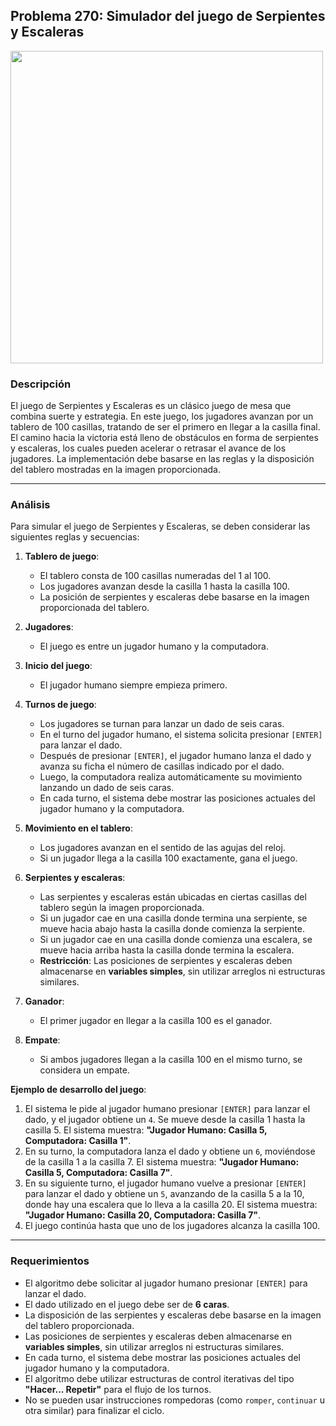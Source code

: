 ## **Problema 270: Simulador del juego de Serpientes y Escaleras**

[<img src="https://www.thermmark.co.uk/wp-content/uploads/2017/01/TMG003-100LF-Snakes-Ladders-1-100-Large-Full-Solid.png" width="500px">](https://www.thermmark.co.uk/wp-content/uploads/2017/01/TMG003-100LF-Snakes-Ladders-1-100-Large-Full-Solid.png)

### **Descripción**  
El juego de Serpientes y Escaleras es un clásico juego de mesa que combina suerte y estrategia. En este juego, los jugadores avanzan por un tablero de 100 casillas, tratando de ser el primero en llegar a la casilla final. El camino hacia la victoria está lleno de obstáculos en forma de serpientes y escaleras, los cuales pueden acelerar o retrasar el avance de los jugadores. La implementación debe basarse en las reglas y la disposición del tablero mostradas en la imagen proporcionada.

---

### **Análisis**  
Para simular el juego de Serpientes y Escaleras, se deben considerar las siguientes reglas y secuencias:

1. **Tablero de juego**:
   - El tablero consta de 100 casillas numeradas del 1 al 100.
   - Los jugadores avanzan desde la casilla 1 hasta la casilla 100.
   - La posición de serpientes y escaleras debe basarse en la imagen proporcionada del tablero.

2. **Jugadores**:
   - El juego es entre un jugador humano y la computadora.

3. **Inicio del juego**:
   - El jugador humano siempre empieza primero.

4. **Turnos de juego**:
   - Los jugadores se turnan para lanzar un dado de seis caras.
   - En el turno del jugador humano, el sistema solicita presionar `[ENTER]` para lanzar el dado.
   - Después de presionar `[ENTER]`, el jugador humano lanza el dado y avanza su ficha el número de casillas indicado por el dado.
   - Luego, la computadora realiza automáticamente su movimiento lanzando un dado de seis caras.
   - En cada turno, el sistema debe mostrar las posiciones actuales del jugador humano y la computadora.

5. **Movimiento en el tablero**:
   - Los jugadores avanzan en el sentido de las agujas del reloj.
   - Si un jugador llega a la casilla 100 exactamente, gana el juego.

6. **Serpientes y escaleras**:
   - Las serpientes y escaleras están ubicadas en ciertas casillas del tablero según la imagen proporcionada.
   - Si un jugador cae en una casilla donde termina una serpiente, se mueve hacia abajo hasta la casilla donde comienza la serpiente.
   - Si un jugador cae en una casilla donde comienza una escalera, se mueve hacia arriba hasta la casilla donde termina la escalera.
   - **Restricción**: Las posiciones de serpientes y escaleras deben almacenarse en **variables simples**, sin utilizar arreglos ni estructuras similares.

7. **Ganador**:
   - El primer jugador en llegar a la casilla 100 es el ganador.

8. **Empate**:
   - Si ambos jugadores llegan a la casilla 100 en el mismo turno, se considera un empate.

**Ejemplo de desarrollo del juego**:  
1. El sistema le pide al jugador humano presionar `[ENTER]` para lanzar el dado, y el jugador obtiene un `4`. Se mueve desde la casilla 1 hasta la casilla 5. El sistema muestra: **"Jugador Humano: Casilla 5, Computadora: Casilla 1"**.
2. En su turno, la computadora lanza el dado y obtiene un `6`, moviéndose de la casilla 1 a la casilla 7. El sistema muestra: **"Jugador Humano: Casilla 5, Computadora: Casilla 7"**.
3. En su siguiente turno, el jugador humano vuelve a presionar `[ENTER]` para lanzar el dado y obtiene un `5`, avanzando de la casilla 5 a la 10, donde hay una escalera que lo lleva a la casilla 20. El sistema muestra: **"Jugador Humano: Casilla 20, Computadora: Casilla 7"**.
4. El juego continúa hasta que uno de los jugadores alcanza la casilla 100.

---

### **Requerimientos**  
- El algoritmo debe solicitar al jugador humano presionar `[ENTER]` para lanzar el dado.
- El dado utilizado en el juego debe ser de **6 caras**.
- La disposición de las serpientes y escaleras debe basarse en la imagen del tablero proporcionada.
- Las posiciones de serpientes y escaleras deben almacenarse en **variables simples**, sin utilizar arreglos ni estructuras similares.
- En cada turno, el sistema debe mostrar las posiciones actuales del jugador humano y la computadora.
- El algoritmo debe utilizar estructuras de control iterativas del tipo **"Hacer... Repetir"** para el flujo de los turnos.
- No se pueden usar instrucciones rompedoras (como `romper`, `continuar` u otra similar) para finalizar el ciclo.
